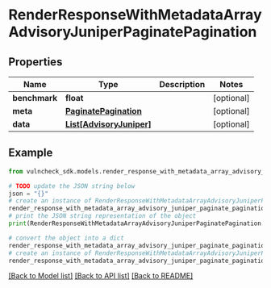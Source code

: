 # RenderResponseWithMetadataArrayAdvisoryJuniperPaginatePagination


## Properties

Name | Type | Description | Notes
------------ | ------------- | ------------- | -------------
**benchmark** | **float** |  | [optional] 
**meta** | [**PaginatePagination**](PaginatePagination.md) |  | [optional] 
**data** | [**List[AdvisoryJuniper]**](AdvisoryJuniper.md) |  | [optional] 

## Example

```python
from vulncheck_sdk.models.render_response_with_metadata_array_advisory_juniper_paginate_pagination import RenderResponseWithMetadataArrayAdvisoryJuniperPaginatePagination

# TODO update the JSON string below
json = "{}"
# create an instance of RenderResponseWithMetadataArrayAdvisoryJuniperPaginatePagination from a JSON string
render_response_with_metadata_array_advisory_juniper_paginate_pagination_instance = RenderResponseWithMetadataArrayAdvisoryJuniperPaginatePagination.from_json(json)
# print the JSON string representation of the object
print(RenderResponseWithMetadataArrayAdvisoryJuniperPaginatePagination.to_json())

# convert the object into a dict
render_response_with_metadata_array_advisory_juniper_paginate_pagination_dict = render_response_with_metadata_array_advisory_juniper_paginate_pagination_instance.to_dict()
# create an instance of RenderResponseWithMetadataArrayAdvisoryJuniperPaginatePagination from a dict
render_response_with_metadata_array_advisory_juniper_paginate_pagination_from_dict = RenderResponseWithMetadataArrayAdvisoryJuniperPaginatePagination.from_dict(render_response_with_metadata_array_advisory_juniper_paginate_pagination_dict)
```
[[Back to Model list]](../README.md#documentation-for-models) [[Back to API list]](../README.md#documentation-for-api-endpoints) [[Back to README]](../README.md)


